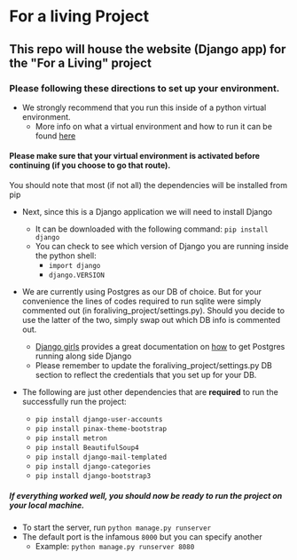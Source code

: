 # For a living Project
## This repo will house the website (Django app) for the "For a Living" project

### Please following these directions to set up your environment.

* We strongly recommend that you run this inside of a python virtual environment. 
  * More info on what a virtual environment and how to run it can be found [here](http://docs.python-guide.org/en/latest/dev/virtualenvs/)

#### Please make sure that your virtual environment is activated before continuing (if you choose to go that route).

You should note that most (if not all) the dependencies will be installed from pip
* Next, since this is a Django application we will need to install Django
  * It can be downloaded with the following command: `pip install django`
  * You can check to see which version of Django you are running inside the python shell:
    * `import django`
    * `django.VERSION`

* We are currently using Postgres as our DB of choice. But for your convenience the lines of codes required to run sqlite were simply commented out (in foraliving_project/settings.py). Should you decide to use the latter of the two, simply swap out which DB info is commented out.
  * [Django girls](https://djangogirls.org/) provides a great documentation on [how](https://djangogirls.gitbooks.io/django-girls-tutorial-extensions/content/optional_postgresql_installation/) to get Postgres running along side Django
  * Please remember to update the foraliving_project/settings.py DB section to reflect the credentials that you set up for your DB.

* The following are just other dependencies that are **required** to run the successfully run the project:
  * `pip install django-user-accounts`
  * `pip install pinax-theme-bootstrap`
  * `pip install metron`
  * `pip install BeautifulSoup4`
  * `pip install django-mail-templated`
  * `pip install django-categories`
  * `pip install django-bootstrap3`



##### If everything worked well, you should now be ready to run the project on your local machine.
  * To start the server, run `python manage.py runserver`
  * The default port is the infamous `8000` but you can specify another
    * Example: `python manage.py runserver 8080`
  
